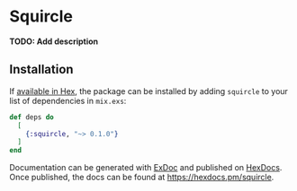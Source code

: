 # Squircle

**TODO: Add description**

## Installation

If [available in Hex](https://hex.pm/docs/publish), the package can be installed
by adding `squircle` to your list of dependencies in `mix.exs`:

```elixir
def deps do
  [
    {:squircle, "~> 0.1.0"}
  ]
end
```

Documentation can be generated with [ExDoc](https://github.com/elixir-lang/ex_doc)
and published on [HexDocs](https://hexdocs.pm). Once published, the docs can
be found at <https://hexdocs.pm/squircle>.

